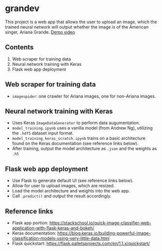 # grandev

This project is a web app that allows the user to upload an image, which the trained neural network will output whether the image is of the American singer, Ariana Grande. [Demo video](https://twitter.com/susan_shuc/status/1153060091656056832)

## Contents
1. Web scraper for training data
2. Neural network training with Keras
3. Flask web app deployment

## Web scraper for training data
* `imagespider`: one crawler for Ariana images, one for non-Ariana images.

## Neural network training with Keras
* Uses Keras `ImageDataGenerator` to perform data augumentation.
* `model_training.ipynb` uses a vanilla model (from Andrew Ng), utilizing the `.hdf5` dataset input format.
* `model_training_keras_scratch.ipynb` trains on a basic architecture found on the Keras documentation (see reference links below).
* After training, output the model architecture as `.json` and the weights as `.h5`

## Flask web app deployment
* Use Flask to generate default UI (see reference links below).
* Allow for user to upload images, which are resized.
* Load the model architecture and weights into the web app.
* Call `.predict()` and output the result accordingly.

## Reference links
* Flask app portion: https://stackschool.io/quick-image-classifier-web-application-with-flask-keras-and-bokeh/
* Keras documentation: https://blog.keras.io/building-powerful-image-classification-models-using-very-little-data.html
* Flask quickstart: https://flask.palletsprojects.com/en/1.1.x/quickstart/

